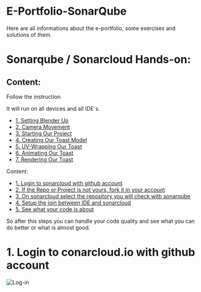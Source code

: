 # E-Portfolio-SonarQube
Here are all informations about the e-portfolio, some exercises and solutions of them.
# Sonarqube / Sonarcloud Hands-on:
## Content:
Follow the instruction

It will run on all devices and all IDE´s.

- [1. Setting Blender Up](#1-setting-blender-up)
- [2. Camera Movement](#2-camera-movement)
- [3. Starting Our Project](#3-starting-our-project)
- [4. Creating Our Toast Model](#4-creating-our-toast-model)
- [5. UV-Wrapping Our Toast](#5-uv-wrapping-our-toast)
- [6. Animating Our Toast](#6-animating-our-toast)
- [7. Rendering Our Toast](#7-rendering-our-toast)

Content:
- [1. Login to sonarcloud with github account](#1-login-to-sonarcloud-with-github-account)
- [2. If the Repo or Project is not yours, fork it in your account](#2-if-the-repo-or-project-is-not-yours,-fork-it-in-your-account)
- [3. On sonarcloud select the repository you will check with sonarqube](#3-on-sonarcloud-select-the-repository-you-will-check-with-sonarqube)
- [4. Setup the join between IDE and sonarcloud](#4-setup-the-join-between-IDE-and-sonarcloud)
- [5. See what your code is about](#5-see-what-your-code-is-about)

So after this steps you can handle your code quality and see what you can do better or what is almost good.

# 1. Login to conarcloud.io with github account
![Log-in](Images/Screenshot(1).png)

